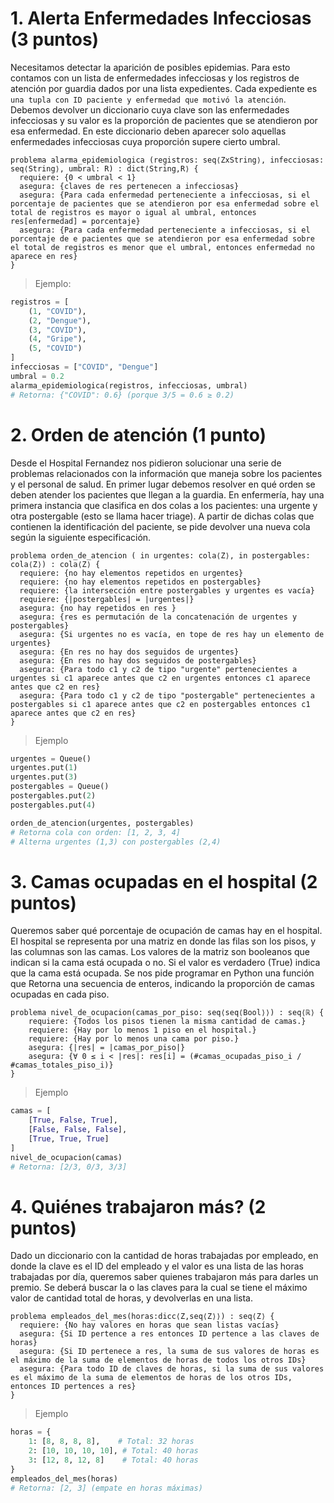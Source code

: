 # 1. Alerta Enfermedades Infecciosas (3 puntos)

Necesitamos detectar la aparición de posibles epidemias. Para esto contamos con un lista de enfermedades infecciosas y los registros de atención por guardia dados por una lista expedientes. Cada expediente es `una tupla con ID paciente y enfermedad que motivó la atención`. Debemos devolver un diccionario cuya clave son las enfermedades infecciosas y su valor es la proporción de pacientes que se atendieron por esa enfermedad. En este diccionario deben aparecer solo aquellas enfermedades infecciosas cuya proporción supere cierto umbral.

```
problema alarma_epidemiologica (registros: seq⟨ZxString⟩, infecciosas: seq⟨String⟩, umbral: R) : dict⟨String,R⟩ {
  requiere: {0 < umbral < 1}
  asegura: {claves de res pertenecen a infecciosas}
  asegura: {Para cada enfermedad perteneciente a infecciosas, si el porcentaje de pacientes que se atendieron por esa enfermedad sobre el total de registros es mayor o igual al umbral, entonces res[enfermedad] = porcentaje}
  asegura: {Para cada enfermedad perteneciente a infecciosas, si el porcentaje de e pacientes que se atendieron por esa enfermedad sobre el total de registros es menor que el umbral, entonces enfermedad no aparece en res}
}
```
> Ejemplo:
```py
registros = [
    (1, "COVID"), 
    (2, "Dengue"), 
    (3, "COVID"), 
    (4, "Gripe"), 
    (5, "COVID")
]
infecciosas = ["COVID", "Dengue"]
umbral = 0.2
alarma_epidemiologica(registros, infecciosas, umbral) 
# Retorna: {"COVID": 0.6} (porque 3/5 = 0.6 ≥ 0.2)
```

# 2. Orden de atención (1 punto)

Desde el Hospital Fernandez nos pidieron solucionar una serie de problemas relacionados con la información que maneja sobre los pacientes y el personal de salud. En primer lugar debemos resolver en qué orden se deben atender los pacientes que llegan a la guardia. En enfermería, hay una primera instancia que clasifica en dos colas a los pacientes: una urgente y otra postergable (esto se llama hacer triage). A partir de dichas colas que contienen la identificación del paciente, se pide devolver una nueva cola según la siguiente especificación.

```
problema orden_de_atencion ( in urgentes: cola⟨Z⟩, in postergables: cola⟨Z⟩) : cola⟨Z⟩ {
  requiere: {no hay elementos repetidos en urgentes}
  requiere: {no hay elementos repetidos en postergables}
  requiere: {la intersección entre postergables y urgentes es vacía}
  requiere: {|postergables| = |urgentes|}
  asegura: {no hay repetidos en res }
  asegura: {res es permutación de la concatenación de urgentes y postergables}
  asegura: {Si urgentes no es vacía, en tope de res hay un elemento de urgentes}
  asegura: {En res no hay dos seguidos de urgentes}
  asegura: {En res no hay dos seguidos de postergables}
  asegura: {Para todo c1 y c2 de tipo "urgente" pertenecientes a urgentes si c1 aparece antes que c2 en urgentes entonces c1 aparece antes que c2 en res}
  asegura: {Para todo c1 y c2 de tipo "postergable" pertenecientes a postergables si c1 aparece antes que c2 en postergables entonces c1 aparece antes que c2 en res}
}
```
> Ejemplo
```py
urgentes = Queue()
urgentes.put(1)
urgentes.put(3)
postergables = Queue()
postergables.put(2)
postergables.put(4)

orden_de_atencion(urgentes, postergables) 
# Retorna cola con orden: [1, 2, 3, 4]
# Alterna urgentes (1,3) con postergables (2,4)
```


# 3. Camas ocupadas en el hospital (2 puntos)

Queremos saber qué porcentaje de ocupación de camas hay en el hospital. El hospital se representa por una matriz en donde las filas son los pisos, y las columnas son las camas. Los valores de la matriz son booleanos que indican si la cama está ocupada o no. Si el valor es verdadero (True) indica que la cama está ocupada. Se nos pide programar en Python una función que Retorna una secuencia de enteros, indicando la proporción de camas ocupadas en cada piso.

```
problema nivel_de_ocupacion(camas_por_piso: seq⟨seq⟨Bool⟩⟩) : seq⟨ℝ⟩ {
    requiere: {Todos los pisos tienen la misma cantidad de camas.}
    requiere: {Hay por lo menos 1 piso en el hospital.}
    requiere: {Hay por lo menos una cama por piso.}
    asegura: {|res| = |camas_por_piso|}
    asegura: {∀ 0 ≤ i < |res|: res[i] = (#camas_ocupadas_piso_i / #camas_totales_piso_i)}
}
```
> Ejemplo
```py
camas = [
    [True, False, True],  
    [False, False, False],
    [True, True, True]    
]
nivel_de_ocupacion(camas) 
# Retorna: [2/3, 0/3, 3/3]
```

# 4. Quiénes trabajaron más? (2 puntos)

Dado un diccionario con la cantidad de horas trabajadas por empleado, en donde la clave es el ID del empleado y el valor es una lista de las horas trabajadas por día, queremos saber quienes trabajaron más para darles un premio. Se deberá buscar la o las claves para la cual se tiene el máximo valor de cantidad total de horas, y devolverlas en una lista.

```
problema empleados_del_mes(horas:dicc⟨Z,seq⟨Z⟩⟩) : seq⟨Z⟩ {
  requiere: {No hay valores en horas que sean listas vacías}
  asegura: {Si ID pertence a res entonces ID pertence a las claves de horas}
  asegura: {Si ID pertenece a res, la suma de sus valores de horas es el máximo de la suma de elementos de horas de todos los otros IDs}
  asegura: {Para todo ID de claves de horas, si la suma de sus valores es el máximo de la suma de elementos de horas de los otros IDs, entonces ID pertences a res}
}
```
> Ejemplo
```py
horas = {
    1: [8, 8, 8, 8],    # Total: 32 horas
    2: [10, 10, 10, 10], # Total: 40 horas
    3: [12, 8, 12, 8]    # Total: 40 horas
}
empleados_del_mes(horas) 
# Retorna: [2, 3] (empate en horas máximas)
```